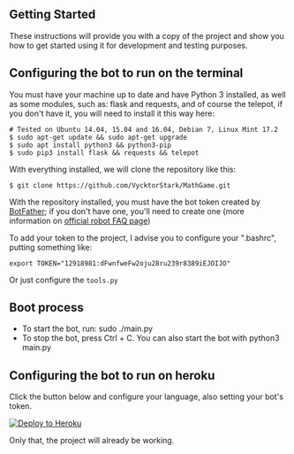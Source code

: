 ## Getting Started

These instructions will provide you with a copy of the project and show you how to get started using it for development and testing purposes.

## Configuring the bot to run on the terminal
You must have your machine up to date and have Python 3 installed, as well as some modules, such as: flask and requests, and of course the telepot, if you don't have it, you will need to install it this way here:
```
# Tested on Ubuntu 14.04, 15.04 and 16.04, Debian 7, Linux Mint 17.2
$ sudo apt-get update && sudo apt-get upgrade   
$ sudo apt install python3 && python3-pip
$ sudo pip3 install flask && requests && telepot
```
With everything installed, we will clone the repository like this:

```
$ git clone https://github.com/VycktorStark/MathGame.git
```

With the repository installed, you must have the bot token created by [BotFather](http://telegram.me/BotFather); if you don't have one, you'll need to create one (more information on [official robot FAQ page](https://core.telegram.org/bots/faq#what-messages-will-my-bot-get))

To add your token to the project, I advise you to configure your ".bashrc", putting something like:
```
export TOKEN="12918981:dFwnfweFw2oju28ru239r8389iEJOIJO"
```

Or just configure the `tools.py`

## Boot process

- To start the bot, run: sudo ./main.py
- To stop the bot, press Ctrl + C.
You can also start the bot with python3 main.py


## Configuring the bot to run on heroku

Click the button below and configure your language, also setting your bot's token.

[![Deploy to Heroku](https://www.herokucdn.com/deploy/button.svg)](https://heroku.com/deploy)

Only that, the project will already be working.
